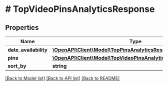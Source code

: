 # # TopVideoPinsAnalyticsResponse

## Properties

Name | Type | Description | Notes
------------ | ------------- | ------------- | -------------
**date_availability** | [**\OpenAPI\Client\Model\TopPinsAnalyticsResponseDateAvailability**](TopPinsAnalyticsResponseDateAvailability.md) |  | [optional]
**pins** | [**\OpenAPI\Client\Model\TopVideoPinsAnalyticsResponsePinsInner[]**](TopVideoPinsAnalyticsResponsePinsInner.md) |  | [optional]
**sort_by** | **string** |  | [optional]

[[Back to Model list]](../../README.md#models) [[Back to API list]](../../README.md#endpoints) [[Back to README]](../../README.md)
